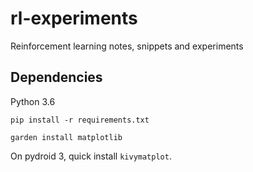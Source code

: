 # rl-experiments
Reinforcement learning notes, snippets and experiments

## Dependencies

Python 3.6

```
pip install -r requirements.txt
```

```
garden install matplotlib
```

On pydroid 3, quick install `kivymatplot`.